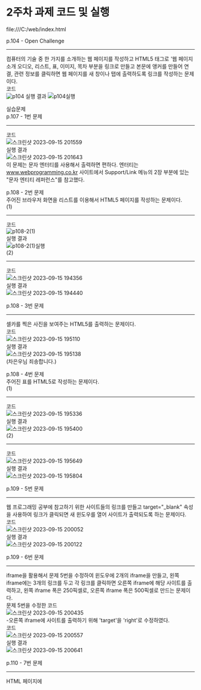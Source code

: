 # 2주차 과제 코드 및 실행

file:///C:/web/index.html

p.104 - Open Challenge<br><hr>
컴퓨터의 기술 중 한 가지를 소개하는 웹 페이지를 작성하고 HTML5 태그로 '웹 페이지 소개 오디오, 리스트, 표, 이미지, 목차 부분을 링크로 만들고 본문에 앵커를 만들어 연결, 관련 정보를 클릭하면 웹 페이지를 새 창이나 탭에 출력하도록 링크를 작성하는 문제이다.<br>
코드<br>
![p104](https://github.com/Gdongu/WebPgm/assets/70313873/9acf59a7-d1bc-4374-86b9-41661abd8bb2)
실행 결과
![p104실행](https://github.com/Gdongu/WebPgm/assets/70313873/1dd1e36b-3c9f-4dda-8e74-78c87e69cddc)

실습문제<br>
p.107 - 1번 문제<br><hr>
코드<br>
![스크린샷 2023-09-15 201559](https://github.com/Gdongu/WebPgm/assets/70313873/691f3334-a98d-4d06-a5c7-aecc45714beb)<br>
실행 결과<br>
![스크린샷 2023-09-15 201643](https://github.com/Gdongu/WebPgm/assets/70313873/601bab80-b3b8-4605-a316-59c5ad467aa0)<br>
이 문제는 문자 엔터티를 사용해서 출력하면 편하다. 엔터티는 www.webprogramming.co.kr 사이트에서 Support/Link 메뉴의 2장 부분에 있는 "문자 엔티티 레퍼런스"를 참고했다.<br>

p.108 - 2번 문제<br>
주어진 브라우저 화면을 리스트를 이용해서 HTML5 페이지를 작성하는 문제이다.<br>
(1)<hr>
코드<br>
![p108-2(1)](https://github.com/Gdongu/WebPgm/assets/70313873/95d22bc4-cf5c-43a6-943f-3e0355b08a56)<br>
실행 결과<br>
![p108-2(1)실행](https://github.com/Gdongu/WebPgm/assets/70313873/b499ff3e-3dbf-47cb-bd9d-cecaa1635569)<br>
(2)<hr>
코드<br>
![스크린샷 2023-09-15 194356](https://github.com/Gdongu/WebPgm/assets/70313873/5f9a50b6-7f0b-41e4-ae6a-a4fea04e671a)<br>
실행 결과<br>
![스크린샷 2023-09-15 194440](https://github.com/Gdongu/WebPgm/assets/70313873/f29d581e-88ff-4cf6-b23b-874e5f43656b)<br>

p.108 - 3번 문제<br><hr>
셀카를 찍은 사진을 보여주는 HTML5를 출력하는 문제이다.<br>
코드<br>
![스크린샷 2023-09-15 195110](https://github.com/Gdongu/WebPgm/assets/70313873/1d711ab6-98a7-4357-8c3a-51463b48eeba)<br>
실행 결과<br>
![스크린샷 2023-09-15 195138](https://github.com/Gdongu/WebPgm/assets/70313873/7c12bb1b-9684-40d1-bae9-d9e36e0cb6b8)<br>
(차은우님 죄송합니다.)

p.108 - 4번 문제<br>
주어진 표를 HTML5로 작성하는 문제이다.<br>
(1)<hr>
코드<br>
![스크린샷 2023-09-15 195336](https://github.com/Gdongu/WebPgm/assets/70313873/8d7cbded-6faa-40d2-bfac-64c55a654c67)<br>
실행 결과<br>
![스크린샷 2023-09-15 195400](https://github.com/Gdongu/WebPgm/assets/70313873/76369f75-b79e-44bb-a5e8-b0cb9519f277)<br>
(2)<hr>
코드<br>
![스크린샷 2023-09-15 195649](https://github.com/Gdongu/WebPgm/assets/70313873/bc158372-ae14-4891-95d8-c7056e7e6af1)<br>
실행 결과<br>
![스크린샷 2023-09-15 195804](https://github.com/Gdongu/WebPgm/assets/70313873/2f6e034e-3f9e-4040-abbe-1b4cd5b9c12d)<br>

p.109 - 5번 문제<br><hr>
웹 프로그래밍 공부에 참고하기 위한 사이트들의 링크를 만들고 target="_blank" 속성을 사용하여 링크가 클릭되면 새 윈도우를 열어 사이트가 출력되도록 하는 문제이다.<br>
코드<br>
![스크린샷 2023-09-15 200052](https://github.com/Gdongu/WebPgm/assets/70313873/d41d0aab-36c8-4e0b-bc42-2044b1d31c25)<br>
실행 결과<br>
![스크린샷 2023-09-15 200122](https://github.com/Gdongu/WebPgm/assets/70313873/96186d3c-65eb-4769-8a3c-9e708a8c254f)<br>

p.109 - 6번 문제<br><hr>
iframe을 활용해서 문제 5번을 수정하여 윈도우에 2개의 iframe을 만들고, 왼쪽 iframe에는 3개의 링크를 두고 각 링크를 클릭하면 오른쪽 iframe에 해당 사이트를 출력하고, 왼쪽 iframe 폭은 250픽셀로, 오른쪽 iframe 폭은 500픽셀로 만드는 문제이다.<br>
문제 5번을 수정한 코드<br>
![스크린샷 2023-09-15 200435](https://github.com/Gdongu/WebPgm/assets/70313873/26ae326f-7aef-413a-b023-5434d6fbbb6b)<br>
-오른쪽 iframe에 사이트를 출력하기 위해 'target'을 'right'로 수정하였다.<br>
코드<br>
![스크린샷 2023-09-15 200557](https://github.com/Gdongu/WebPgm/assets/70313873/049d9bb5-2ae1-491e-885e-5024129a636d)<br>
실행 결과<br>
![스크린샷 2023-09-15 200641](https://github.com/Gdongu/WebPgm/assets/70313873/2664c1c1-a19a-4db2-9ee1-3194107fee67)<br>

p.110 - 7번 문제<br><hr>
HTML 페이지에 <audio> 태그를 이용하여 애국가를 연주할 수 있도록 만드는 문제이다.<br>
코드<br>
![스크린샷 2023-09-15 201100](https://github.com/Gdongu/WebPgm/assets/70313873/7c2f40d4-19dc-4aa0-8963-fa6f500b999a)<br>
실행 결과<br>
![스크린샷 2023-09-15 201204](https://github.com/Gdongu/WebPgm/assets/70313873/3eafbb5f-be9b-4723-bb41-ca4fff96a848)<br>

p.110 - 8번 문제<br><hr>
자신을 소개하는 동영상을 넣은 HTML 페이지를 작성하는 문제이다.<br>
코드<br>
![스크린샷 2023-09-15 201342](https://github.com/Gdongu/WebPgm/assets/70313873/56b1582e-238d-48f5-a979-4bb5fcb2e254)<br>
실행 결과<br>
![스크린샷 2023-09-15 201429](https://github.com/Gdongu/WebPgm/assets/70313873/5a9ea7cf-7d6f-4b29-aba9-b8577d247465)<br>







